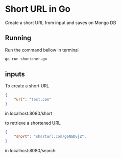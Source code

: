 # Short URL in Go

Create a short URL from input and saves on Mongo DB

## Running

Run the command bellow in terminal

```bash
go run shortener.go
```

## inputs

To create a short URL

```json
{
	"url": "test.com"
}
```

in localhost:8080/short

to retrieve a shortened URL 

```json
{
	"short": "shorturl.com/g6NGDvjZ",
}
```

in localhost:8080/search
